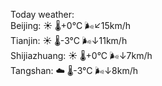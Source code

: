 Today weather:  
Beijing: ☀️   🌡️+0°C 🌬️↙15km/h  
Tianjin: ☀️   🌡️-3°C 🌬️↓11km/h  
Shijiazhuang: ☀️   🌡️+0°C 🌬️↓7km/h  
Tangshan: ☁️   🌡️-3°C 🌬️↓8km/h  
